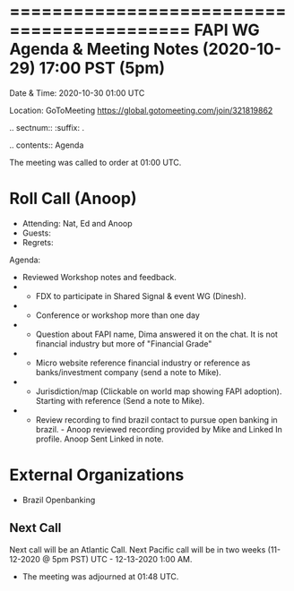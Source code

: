 ===========================================
FAPI WG Agenda & Meeting Notes (2020-10-29) 17:00 PST (5pm)
===========================================
Date & Time: 2020-10-30 01:00 UTC

Location: GoToMeeting https://global.gotomeeting.com/join/321819862


.. sectnum:: 
   :suffix: .

.. contents:: Agenda

The meeting was called to order at 01:00 UTC. 

Roll Call (Anoop)
=====================

* Attending:  Nat, Ed and Anoop
* Guests: 
* Regrets:  

Agenda:

* Reviewed Workshop notes and feedback.
* * FDX to participate in Shared Signal & event WG (Dinesh).
* * Conference or workshop more than one day 
* * Question about FAPI name, Dima answered it on the chat. It is not financial industry but more of "Financial Grade" 
* * Micro website reference financial industry or reference as banks/investment company (send a note to Mike).
* * Jurisdiction/map (Clickable on world map showing FAPI adoption). Starting with reference (Send a note to Mike).
* * Review recording to find brazil contact to pursue open banking in brazil. - Anoop reviewed recording provided by Mike and Linked In profile. Anoop Sent Linked in note.



External Organizations 
==============================
* Brazil Openbanking
 
Next Call
-----------------------
Next call will be an Atlantic Call. 
Next Pacific call will be in two weeks (11-12-2020 @ 5pm PST) UTC - 12-13-2020 1:00 AM.  

* The meeting was adjourned at 01:48 UTC.